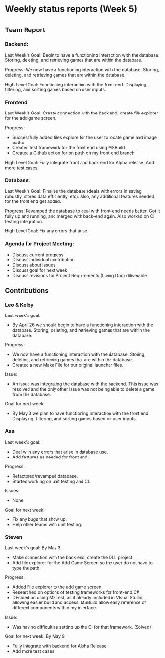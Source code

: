 # Weekly status reports (Week 5)
#
## Team Report
### Backend:
Last Week's Goal: Begin to have a functioning interaction with the database. Storing, deleting, and retrieving games that are within the database.

Progress: We now have a functioning interaction with the database. Storing, deleting, and retrieving games that are within the database.

High Level Goal: Functioning interaction with the front end. Displaying, filtering, and sorting games based on user inputs.

### Frontend:
Last Week's Goal: Create connection with the back end, create file explorer for the add game screen.

Progress:
- Successfully added files explore for the user to locate game and image paths
- Created test framework for the front end using MSBuild
- Created a Github action for on push on my front-end branch

High Level Goal: Fully integrate front and back end for Alpha release. Add more test cases.

### Database:
Last Week's Goal: Finalize the database (deals with errors in saving robustly, stores data efficiently, etc). Also, any additional features needed for the front end get added.

Progress: Revamped the database to deal with front-end needs better. Got it fully up and running, and merged with back-end again. Also worked on CI testing integration.

High Level Goal: Fix any errors that arise.

### Agenda for Project Meeting:
- Discuss current progress
- Discuss individual contribution
- Discuss about issues
- Discuss goal for next week
- Discuss revisions for Project Requirements (Living Doc) diliverable

## Contributions
### Leo & Kelby
Last week's goal:
- By April 26 we should begin to have a functioning interaction with the database. Storing, deleting, and retrieving games that are within the database.

Progress:
- We now have a functioning interaction with the database. Storing, deleting, and retrieving games that are within the database.
- Created a new Make File for our original launcher files.

Issue:
- An issue was integrating the database with the backend. This issue was resolved and the only other issue was not being able to delete a game from the database. 

Goal for next week:
- By May 3 we plan to have functioning interaction with the front end. Displaying, filtering, and sorting games based on user inputs.

### Asa
Last week's goal:
- Deal with any errors that arise in database use.
- Add features as needed for front end.

Progress:
- Refactored/revamped database.
- Started working on unit testing and CI.

Issues:
- None

Goal for next week:
- Fix any bugs that show up.
- Help other teams with unit testing.

### Steven
Last week's goal: By May 3
- Make connection with the back end, create the DLL project.
- Add file explorer for the Add Game Screen so the user do not have to type the path.

Progress:
- Added File explorer to the add game screen
- Researched on options of testing frameworks for front-end C#
- DEcided on using MSTest, as it already included in VIsual Studio, allowing easier build and access. MSBuild allow easy reference of different components within my interface.

Issue:
- Was having difficulties setting up the CI for that framework. (Solved)

Goal for next week: By May 9
- Fully integrate with backend for Alpha Release
- Add more test cases
